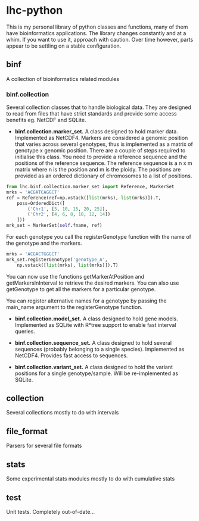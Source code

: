 lhc-python
==========

This is my personal library of python classes and functions, many of them have bioinformatics applications. The library changes constantly and at a whim. If you want to use it, approach with caution. Over time however, parts appear to be settling on a stable configuration.

binf
----
A collection of bioinformatics related modules

### binf.collection
Several collection classes that to handle biological data. They are designed to read from files that have strict standards and provide some access benefits eg. NetCDF and SQLite.

* **binf.collection.marker_set.** A class designed to hold marker data. Implemented as NetCDF4. Markers are considered a genomic position that varies across several genotypes, thus is implemented as a matrix of genotype x genomic position.
There are a couple of steps required to initialise this class. You need to provide a reference sequence and the positions of the reference sequence. The reference sequence is a n x m matrix where n is the position and m is the ploidy. The positions are provided as an ordered dictionary of chromosomes to a list of positions.
```python
from lhc.binf.collection.marker_set import Reference, MarkerSet
mrks = 'ACGATCAGGCT'
ref = Reference(ref=np.vstack([list(mrks), list(mrks)]).T,
    poss=OrderedDict([
        ('Chr1', [5, 10, 15, 20, 25]),
        ('Chr2', [4, 6, 8, 10, 12, 14])
    ]))
mrk_set = MarkerSet(self.fname, ref)
```
For each genotype you call the registerGenotype function with the name of the genotype and the markers.
```python
mrks = 'ACGACTGGGCT'
mrk_set.registerGenotype('genotype_A',
    np.vstack([list(mrks), list(mrks)]).T)
```
You can now use the functions getMarkerAtPosition and getMarkersInInterval to retrieve the desired markers. You can also use getGenotype to get all the markers for a particular genotype.

You can register alternative names for a genotype by passing the main_name argument to the registerGenotype function.

* **binf.collection.model_set.** A class designed to hold gene models. Implemented as SQLite with R*tree support to enable fast interval queries.

* **binf.collection.sequence_set.** A class designed to hold several sequences (probably belonging to a single species). Implemented as NetCDF4. Provides fast access to sequences.

* **binf.collection.variant_set.** A class designed to hold the variant positions for a single genotype/sample. Will be re-implemented as SQLite.

collection
----------
Several collections mostly to do with intervals

file_format
-----------
Parsers for several file formats

stats
-----
Some experimental stats modules mostly to do with cumulative stats

test
----
Unit tests. Completely out-of-date...
